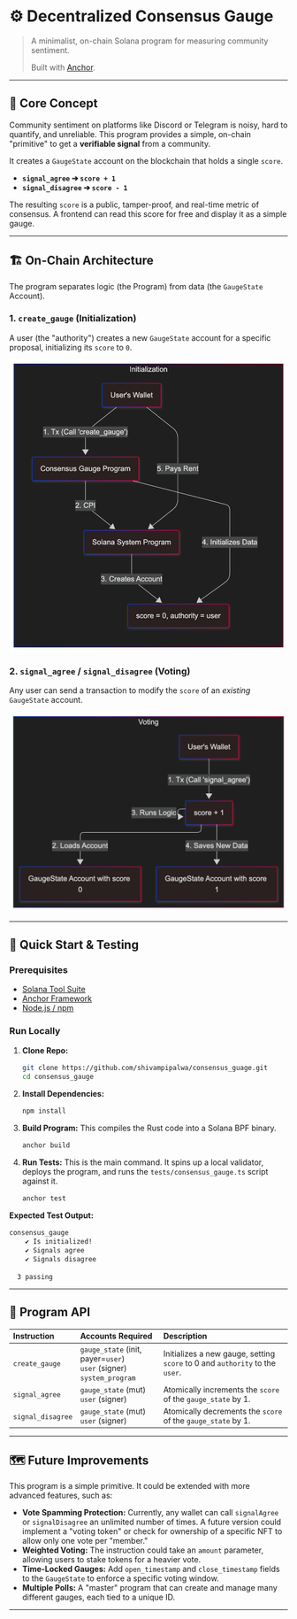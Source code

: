 # ⚙️ Decentralized Consensus Gauge

> A minimalist, on-chain Solana program for measuring community sentiment.
>
> Built with [Anchor](https://www.anchor-lang.com/).

---

## 🎯 Core Concept

Community sentiment on platforms like Discord or Telegram is noisy, hard to quantify, and unreliable. This program provides a simple, on-chain "primitive" to get a **verifiable signal** from a community.

It creates a `GaugeState` account on the blockchain that holds a single `score`.

-  **`signal_agree` ➔ `score + 1`**
-  **`signal_disagree` ➔ `score - 1`**

The resulting `score` is a public, tamper-proof, and real-time metric of consensus. A frontend can read this score for free and display it as a simple gauge.

---

## 🏗️ On-Chain Architecture

The program separates logic (the Program) from data (the `GaugeState` Account).

### 1\. `create_gauge` (Initialization)

A user (the "authority") creates a new `GaugeState` account for a specific proposal, initializing its `score` to `0`.

![alt text](arch-diagrams/initialization.png)

### 2\. `signal_agree` / `signal_disagree` (Voting)

Any user can send a transaction to modify the `score` of an _existing_ `GaugeState` account.

![alt text](arch-diagrams/voting.png)

---

## 🚀 Quick Start & Testing

### Prerequisites

-  [Solana Tool Suite](https://docs.solana.com/cli/install-solana-cli-tools)
-  [Anchor Framework](https://www.anchor-lang.com/docs/installation)
-  [Node.js / npm](https://nodejs.org/en/)

### Run Locally

1. **Clone Repo:**

   ```sh
   git clone https://github.com/shivampipalwa/consensus_guage.git
   cd consensus_gauge
   ```

2. **Install Dependencies:**

   ```sh
   npm install
   ```

3. **Build Program:**
   This compiles the Rust code into a Solana BPF binary.

   ```sh
   anchor build
   ```

4. **Run Tests:**
   This is the main command. It spins up a local validator, deploys the program, and runs the `tests/consensus_gauge.ts` script against it.

   ```sh
   anchor test
   ```

**Expected Test Output:**

```
consensus_gauge
    ✔ Is initialized!
    ✔ Signals agree
    ✔ Signals disagree

  3 passing
```

---

## 🔧 Program API

| Instruction       | Accounts Required                                                         | Description                                                                  |
| :---------------- | :------------------------------------------------------------------------ | :--------------------------------------------------------------------------- |
| `create_gauge`    | `gauge_state` (init, payer=`user`)<br>`user` (signer)<br>`system_program` | Initializes a new gauge, setting `score` to 0 and `authority` to the `user`. |
| `signal_agree`    | `gauge_state` (mut)<br>`user` (signer)                                    | Atomically increments the `score` of the `gauge_state` by 1.                 |
| `signal_disagree` | `gauge_state` (mut)<br>`user` (signer)                                    | Atomically decrements the `score` of the `gauge_state` by 1.                 |

---

## 🗺️ Future Improvements

This program is a simple primitive. It could be extended with more advanced features, such as:

-  **Vote Spamming Protection:** Currently, any wallet can call `signalAgree` or `signalDisagree` an unlimited number of times. A future version could implement a "voting token" or check for ownership of a specific NFT to allow only one vote per "member."
-  **Weighted Voting:** The instruction could take an `amount` parameter, allowing users to stake tokens for a heavier vote.
-  **Time-Locked Gauges:** Add `open_timestamp` and `close_timestamp` fields to the `GaugeState` to enforce a specific voting window.
-  **Multiple Polls:** A "master" program that can create and manage many different gauges, each tied to a unique ID.

---
